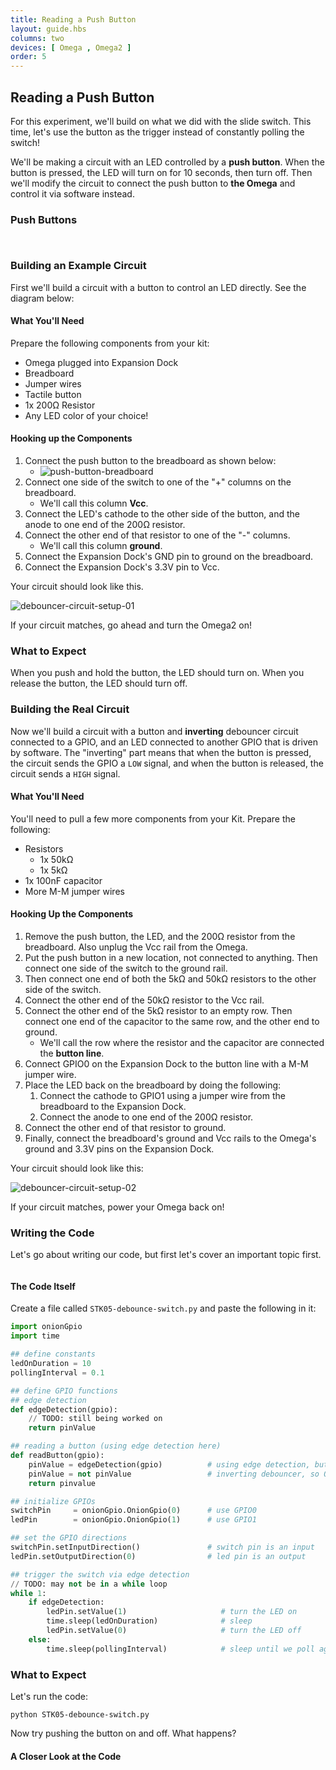 ```yaml
---
title: Reading a Push Button
layout: guide.hbs
columns: two
devices: [ Omega , Omega2 ]
order: 5
---
```


## Reading a Push Button

<!-- // intro to push button
// building on what we did with the slide switch, but let's use the button as a trigger for an action - as opposed to constantly reading the state of the switch

// we will be building an led controlled by a push button, when the button is pressed, the led will turn on, and remain on for 10 seconds, then turn off -->

For this experiment, we'll build on what we did with the slide switch. This time, let's use the button as the trigger instead of constantly polling the switch! 

We'll be making a circuit with an LED controlled by a **push button**. When the button is pressed, the LED will turn on for 10 seconds, then turn off. Then we'll modify the circuit to connect the push button to **the Omega** and control it via software instead.

### Push Buttons

<!-- // put in its own markdown file -->

<!-- // explanation of push buttons: how they are momentary switches and only close the circuit while the button is depressed
// explanation of the pins, and what connection happens when the button is pressed -->
```{r child = '../../shared/switches-push-button.md'}
```

<!-- debouncing switches -->
```{r child = '../../shared/switches-debouncing.md'}
```

### Building an Example Circuit

<!-- // circuit 1: button without debouncing circuit controls an LED directly -->

First we'll build a circuit with a button to control an LED directly. See the diagram below:

<!-- // TODO: diagram -->

#### What You'll Need

Prepare the following components from your kit:

* Omega plugged into Expansion Dock
* Breadboard
* Jumper wires
* Tactile button
* 1x 200Ω Resistor <!-- LED resistor -->
* Any LED color of your choice!

#### Hooking up the Components

<!-- // explain how to connect a push-button switch to an led -->
    
1. Connect the push button to the breadboard as shown below:
    * ![push-button-breadboard](https://raw.githubusercontent.com/OnionIoT/Onion-Docs/master/Omega2/Kit-Guides/img/push-button-breadboard.jpg)
    <!-- // TODO: photo showing how the legs are oriented across the breadboard-->
1. Connect one side of the switch to one of the "+" columns on the breadboard.
    * We'll call this column **Vcc**.
1. Connect the LED's cathode to the other side of the button, and the anode to one end of the 200Ω resistor.
1. Connect the other end of that resistor to one of the "-" columns.
    * We'll call this column **ground**.
1. Connect the Expansion Dock's GND pin to ground on the breadboard.
1. Connect the Expansion Dock's 3.3V pin to Vcc.

Your circuit should look like this.

![debouncer-circuit-setup-01](https://raw.githubusercontent.com/OnionIoT/Onion-Docs/master/Omega2/Kit-Guides/img/debouncer-circuit-setup-01.jpg)

<!-- // TODO: photo -->

If your circuit matches, go ahead and turn the Omega2 on!

### What to Expect

When you push and hold the button, the LED should turn on. When you release the button, the LED should turn off.

<!-- // push and hold the button, the led is on
// release it and the led turns off
// the drawback of this circuit is that the switch just controls if there is current flowing to the LED or not -->

### Building the Real Circuit

<!-- // circuit 2: button with debouncing circuit connected to GPIO,  LED connected to GPIO -->

Now we'll build a circuit with a button and **inverting** debouncer circuit connected to a GPIO, and an LED connected to another GPIO that is driven by software. The "inverting" part means that when the button is pressed, the circuit sends the GPIO a `LOW` signal, and when the button is released, the circuit sends a `HIGH` signal.

#### What You'll Need

You'll need to pull a few more components from your Kit. Prepare the following:

* Resistors
    * 1x 50kΩ
    * 1x 5kΩ <!-- debounce resistors -->
* 1x 100nF capacitor
* More M-M jumper wires

#### Hooking Up the Components

1. Remove the push button, the LED, and the 200Ω resistor from the breadboard. Also unplug the Vcc rail from the Omega.
1. Put the push button in a new location, not connected to anything. Then connect one side of the switch to the ground rail.
1. Then connect one end of both the 5kΩ and 50kΩ resistors to the other side of the switch.
1. Connect the other end of the 50kΩ resistor to the Vcc rail.
1. Connect the other end of the 5kΩ resistor to an empty row. Then connect one end of the capacitor to the same row, and the other end to ground.
    * We'll call the row where the resistor and the capacitor are connected the **button line**.
1. Connect GPIO0 on the Expansion Dock to the button line with a M-M jumper wire.
1. Place the LED back on the breadboard by doing the following:
    1. Connect the cathode to GPIO1 using a jumper wire from the breadboard to the Expansion Dock.
    1. Connect the anode to one end of the 200Ω resistor.    
1. Connect the other end of that resistor to ground.
1. Finally, connect the breadboard's ground and Vcc rails to the Omega's ground and 3.3V pins on the Expansion Dock.

Your circuit should look like this:

![debouncer-circuit-setup-02](https://raw.githubusercontent.com/OnionIoT/Onion-Docs/master/Omega2/Kit-Guides/img/debouncer-circuit-setup-02.jpg)

<!-- // TODO: photo -->

If your circuit matches, power your Omega back on!

### Writing the Code

Let's go about writing our code, but first let's cover an important topic first.

<!-- edge detection -->
```{r child = '../../shared/gpio-edge-detection.md'}
```

<!-- // edge detection is when the system waits for an "edge" in the signal to perform an action. an edge being a place where the signal goes from high to low (falling edge), or low to high (rising edge) (have an illustration)

// in terms of the action, we'll be defining a function to be executed when the trigger, in this case the edge in the signal is detected
// relate this back to interrupts and interrupt service routines
 -->

#### The Code Itself

<!-- // write a program that uses edge detection to turn an led on, sleep for 10 seconds and then turn it off
note: the mechanism for edge detection hasn't been ironed out yet -->

Create a file called `STK05-debounce-switch.py` and paste the following in it:

<!-- LAZAR: work in progress -->

``` python
import onionGpio
import time

## define constants
ledOnDuration = 10
pollingInterval = 0.1

## define GPIO functions
## edge detection
def edgeDetection(gpio):
    // TODO: still being worked on
    return pinValue

## reading a button (using edge detection here)
def readButton(gpio):
    pinValue = edgeDetection(gpio)          # using edge detection, but can use other methods if desired
    pinValue = not pinValue                 # inverting debouncer, so ON is LOW and OFF is HIGH
    return pinvalue

## initialize GPIOs
switchPin     = onionGpio.OnionGpio(0)      # use GPIO0
ledPin        = onionGpio.OnionGpio(1)      # use GPIO1

## set the GPIO directions
switchPin.setInputDirection()               # switch pin is an input
ledPin.setOutputDirection(0)                # led pin is an output

## trigger the switch via edge detection
// TODO: may not be in a while loop
while 1:
	if edgeDetection:
        ledPin.setValue(1)                     # turn the LED on
        time.sleep(ledOnDuration)              # sleep
        ledPin.setValue(0)                     # turn the LED off
    else:
        time.sleep(pollingInterval)            # sleep until we poll again
```

### What to Expect

<!-- // hit the button, the light turns on, stays on for 10 seconds, turns off 
// ^ swapped for inverting debouncer -->

Let's run the code:

```
python STK05-debounce-switch.py
```

Now try pushing the button on and off. What happens?

#### A Closer Look at the Code

<!-- // explanation of the edge detection code -->

